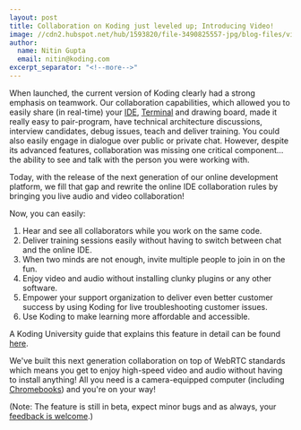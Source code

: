 ```yaml
---
layout: post
title: Collaboration on Koding just leveled up; Introducing Video!
image: //cdn2.hubspot.net/hub/1593820/file-3490825557-jpg/blog-files/video-collab.jpg
author:
  name: Nitin Gupta
  email: nitin@koding.com
excerpt_separator: "<!--more-->"
---
```


When launched, the current version of Koding clearly had a strong emphasis on teamwork. Our collaboration capabilities, which allowed you to easily share (in real-time) your <!--more--> [IDE][2], [Terminal][3] and drawing board, made it really easy to pair-program, have technical architecture discussions, interview candidates, debug issues, teach and deliver training. You could also easily engage in dialogue over public or private chat. However, despite its advanced features, collaboration was missing one critical component… the ability to see and talk with the person you were working with.

Today, with the release of the next generation of our online development platform, we fill that gap and rewrite the online IDE collaboration rules by bringing you live audio and video collaboration!

Now, you can easily:

1. Hear and see all collaborators while you work on the same code.
2. Deliver training sessions easily without having to switch between chat and the online IDE.
3. When two minds are not enough, invite multiple people to join in on the fun.
4. Enjoy video and audio without installing clunky plugins or any other software.
5. Empower your support organization to deliver even better customer success by using Koding for live troubleshooting customer issues.
6. Use Koding to make learning more affordable and accessible.

A Koding University guide that explains this feature in detail can be found [here][4].

We've built this next generation collaboration on top of WebRTC standards which means you get to enjoy high-speed video and audio without having to install anything! All you need is a camera-equipped computer (including [Chromebooks][5]) and you're on your way!

(Note: The feature is still in beta, expect minor bugs and as always, your [feedback is welcome][6].)

[1]: https://www.koding.com/hs-fs/hub/1593820/file-3490825557-jpg/blog-files/video-collab.jpg?t=1475265944157&width=334&height=325&name=video-collab.jpg
[2]: http://learn.koding.com/guides/ide-introduction/
[3]: http://learn.koding.com/guides/terminal-introduction/
[4]: http://learn.koding.com/guides/collaboration/#video-collaboration
[5]: http://blog.koding.com/2014/06/chrome-app/
[6]: mailto:feedback@koding.com
